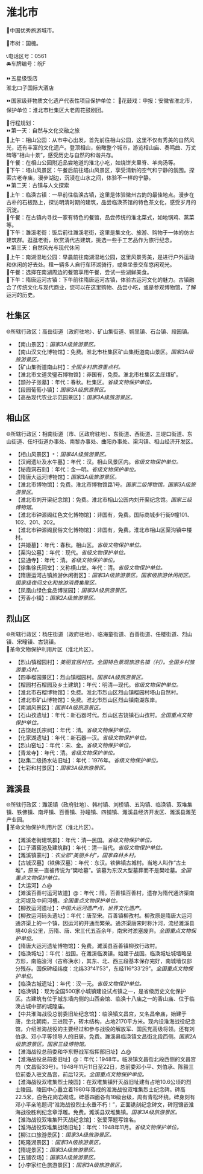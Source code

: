 # 淮北市  
🏅中国优秀旅游城市。  
  
🌳市树：国槐。  
  
📞电话区号：0561  
🚘车牌编号：皖F  
  
⏩五星级饭店  
淮北口子国际大酒店  
  
⏩国家级非物质文化遗产代表性项目保护单位：
🔸花鼓戏：申报：安徽省淮北市，保护单位：淮北市杜集区大老周花鼓剧团。  
  
🧭行程规划：  
⏩第一天：自然与文化交融之旅  
🔸上午：相山公园：从市中心出发，首先前往相山公园，这里不仅有秀美的自然风光，还有丰富的文化遗产。登顶相山，俯瞰整个城市，游览相山庙、奏鸣曲、万丈碑等“相山十景”，感受历史与自然的和谐共存。  
🔸午餐：在相山公园附近品尝地道的淮北小吃，如烧饼夹里脊、羊肉汤等。  
🔸下午：塔山风景区：午餐后前往塔山风景区，享受清新的空气和宁静的氛围。探索古老寺庙，漫步湖边，沉浸在山水之间，体验不一样的宁静。  
⏩第二天：古镇与人文探索  
🔸上午：临涣古镇：一早前往临涣古镇，这里是体验徽州古韵的最佳地点。漫步在古朴的石板路上，探访明清时期的建筑，品尝临涣茶馆的特色茶文化，感受岁月的沉淀。  
🔸午餐：在古镇内寻找一家有特色的餐馆，品尝传统的淮北菜式，如地锅鸡、蒸菜等。  
🔸下午：濉溪老街：饭后前往濉溪老街，这里是集文化、旅游、购物于一体的仿古建筑群。逛逛老街，欣赏清代古建筑，挑选一些手工艺品作为旅行纪念。  
⏩第三天：自然风光与现代休闲  
🔸上午：南湖湿地公园：早晨前往南湖湿地公园，这里风景秀美，是进行户外运动和休闲的好去处。租一辆多人自行车环湖骑行，或乘坐景交车悠闲观光。  
🔸午餐：选择在南湖周边的餐馆享用午餐，尝试一些湖鲜美食。  
🔸下午：隋唐运河古镇：下午前往隋唐运河古镇，体验古运河文化的魅力。古镇融合了传统文化与现代商业，您可以在这里购物、品尝小吃，或是参观博物馆，了解运河的历史。  

## 杜集区  
🌐所辖行政区：高岳街道（政府驻地）、矿山集街道、朔里镇、石台镇、段园镇。  
  
* 【南山景区】：*国家3A级旅游景区。*  
* 【南山汉文化博物馆】：免费。淮北市杜集区矿山集街道南山景区。*国家3A级旅游景区。*  
* 【矿山集街道南山村】：*全国乡村旅游重点村。*  
* 【淮北市文道灵璧石博物馆】：非国有，免费。淮北市杜集区孟庄煤矿。  
* 【颛孙子张墓】：年代：春秋。杜集区。*省级文物保护单位。*  
* 【段园葡萄小镇】：*国家3A级旅游景区。*  
* 【高岳现代农业示范园景区】：*国家3A级旅游景区。*  

## 相山区  
🌐所辖行政区：相南街道（市、区政府驻地）、东街道、西街道、三堤口街道、东山街道、任圩街道办事处、南黎办事处、曲阳办事处、渠沟镇、相山经济开发区。  
  
* 【相山风景区】`*`：*国家4A级旅游景区。*  
* 【汉阙遗址及水牛墓】：年代：汉。相山风景区内。*省级文物保护单位。*
* 【秘霞洞石刻】：年代：金—明。*省级文物保护单位。*  
* 【隋唐大运河博物馆】：*国家3A级旅游景区。*  
* 【淮北市博物馆】：免费。淮北市博物馆路1号。*国家二级博物馆。国家3A级旅游景区。*  
* 【淮北市刘开渠纪念馆】：免费。淮北市相山公园内刘开渠纪念馆。*国家三级博物馆。*  
* 【淮北市钟源阁红色文化博物馆】：非国有，免费。国际商城步行街9幢101、102、201、202。  
* 【淮北市钟源阁民俗文化博物馆】：非国有，免费。淮北市相山区渠沟镇中楼村。  
* 【共姬墓】：年代：春秋。相山区。*省级文物保护单位。*
* 【渠沟公墓】：年代：现代。*省级文物保护单位。*  
* 【显通寺】：年代：清。*省级文物保护单位。*
* 【徐集徐氏祠堂】：又称横山堂。年代：清。*省级文物保护单位。*
* 【隋唐运河古镇旅游休闲街区】：*国家3A级旅游景区。国家级旅游休闲街区。国家级夜间文化和旅游消费集聚区。*  
* 【凤凰山绿色食品博览园】：*国家3A级旅游景区。*  
* 【芳香小镇】：*国家2A级旅游景区。*  

## 烈山区  
🌐所辖行政区：杨庄街道（政府驻地）、临海童街道、百善街道、任楼街道、烈山镇、宋疃镇、古饶镇。  
🚩革命文物保护利用片区（淮北片区）。  
  
* 【烈山镇榴园村】：*美丽宜居村庄。全国特色景观旅游名镇（村）。全国乡村旅游重点村。*  
* 【四季榴园景区】：烈山镇榴园村。*国家4A级旅游景区。*  
* 【榴园村石榴园及乡土建筑】：年代：明清—现代。*省级文物保护单位。*
* 【淮北市石榴博物馆】：免费。淮北市烈山区烈山镇榴园村塔山自然村。  
* 【淮北市矿山博物馆】：免费。淮北市烈山区烈山镇南湖东岸。  
* 【南湖风景区】：*国家4A级旅游景区。*  
* 【石山孜遗址】：年代：新石器时代。烈山区古饶镇石山孜村。*全国重点文物保护单位。*  
* 【古饶赵氏宗祠】：年代：清。*省级文物保护单位。*
* 【化家湖遗址】：年代：新石器—汉。*省级文物保护单位。*
* 【烈山窑址】：年代：宋、金。*省级文物保护单位。*
* 【青龙寺】：年代：清。*省级文物保护单位。*
* 【赵集二级扬水站旧址】：年代：1976年。*省级文物保护单位。*  
* 【七彩和村景区】：*国家3A级旅游景区。*  

## 濉溪县  
🌐所辖行政区：濉溪镇（政府驻地）、韩村镇、刘桥镇、五沟镇、临涣镇、双堆集镇、铁佛镇、南坪镇、百善镇、孙疃镇、四铺镇、濉溪县经济开发区、濉溪县濉芜产业园。  
🚩革命文物保护利用片区（淮北片区）。  
  
* 【濉溪老街建筑群】：年代：清—民国。*省级文物保护单位。*
* 【口子酒窖池及建筑群】：年代：清—当代。*省级文物保护单位。*  
* 【濉溪镇蒙村】：*农业部“美丽乡村”。国家森林乡村。*  
* 【古城汉墓】（铁佛汉墓）：年代：东汉。铁佛镇古城村。当地人叫作“古土堆”，原来一直被传说为“樊哙墓”。该墓为东汉大型墓葬而不是樊哙墓。*全国重点文物保护单位。*  
* 【大运河】△@ 
* 【滩溪百善村运河故道】@：年代：隋。百善镇百善村，遗存为隋代通济渠南北河堤及中间河槽。*全国重点文物保护单位。*  
* 【柳孜运河遗址】：*中国大运河遗产点，世界文化遗产。*  
* 【柳孜运河码头遗址】：年代：唐至宋。百善镇柳孜村。柳孜原是隋唐大运河通济渠上的一个镇，因运河的开通而繁荣。通济渠唐宋时称汴河，流经濉溪县境40余公里，历隋、唐、宋三代五百余年，南宋时淤塞废弃。*全国重点文物保护单位。*  
* 【隋唐大运河遗址博物馆】：免费。濉溪县百善镇柳孜行政村。  
* 【临涣城址】：年代：战国。在濉溪临涣镇。始建于战国。临涣城址城墙略呈方形，南临浍河（古称涣水），其东、北、西三段基本保存完好，南城墙仅部分残存。国保碑经纬度：北纬33°41'53”，东经116°33'29”。*全国重点文物保护单位。*  
* 【临涣古城遗址】：年代：汉—元。*省级文物保护单位。*
* 【临涣镇】：现为全国500家小城镇建设试点镇之一，是省级历史文化保护区。古建筑有位于城东墙内侧的山西会馆、临涣十八庙之一的香山庙、位于临涣古城中部的城隍庙。  
* 【中共淮海战役总前委旧址纪念馆】：临涣镇文昌宫，又名昌帝庙，始建于唐，坐北朝南，三进院子，砖木结构，占地2170平方米。现内设淮海战役纪念馆，介绍淮海战役的主要经过和参与战役的解放军、国民党高级将领。还有刘伯承、邓小平等领导人的旧居。免费。濉溪县临涣镇文昌街北段西侧。*国家2A级旅游景区。国家三级博物馆。*  
* 【淮海战役总前委和华东野战军指挥部旧址】△@
* 【淮海战役总前委旧址】@：年代：1948年。临涣镇文昌街北段西侧的文昌宫内（文昌街33号）。1948年11月11日至22日，总前委邓小平、刘伯承、陈毅三位前委入驻文昌宫，前后12天。*全国重点文物保护单位。*  
* 【淮海战役双堆集烈士陵园】：在双堆集镇歼灭战旧址建有占地10.6公顷的烈士陵园。陵园中心矗立着1980年落成的淮海战役双堆集烈士纪念碑。碑高22.5米，白色花岗岩砌成。碑基四面各有18级台级，周有青松环绕。碑身刻有邓小平亲笔题词“淮海战役烈士永垂不朽！”，正面镌刻纪念碑文，碑冠镶嵌淮海战役胜利纪念章浮雕。免费。濉溪县双堆集镇。*国家3A级旅游景区。*  
* 【淮海战役双堆集歼灭战纪念馆】：张爱萍题写馆名。  
* 【淮海战役双堆集战场旧址】：年代：1948年11月。*省级文物保护单位。*  
* 【柳江口旅游景区】：*国家3A级旅游景区。*  
* 【乾隆湖景区】：*国家3A级旅游景区。*  
* 【隋堤景区】：*国家3A级旅游景区。*  
* 【五铺农场】：*国家3A级旅游景区。*  
* 【小李家红色旅游景区】：*国家3A级旅游景区。*  